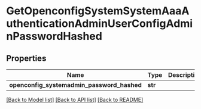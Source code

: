 # GetOpenconfigSystemSystemAaaAuthenticationAdminUserConfigAdminPasswordHashed

## Properties
Name | Type | Description | Notes
------------ | ------------- | ------------- | -------------
**openconfig_systemadmin_password_hashed** | **str** |  | [optional] 

[[Back to Model list]](../README.md#documentation-for-models) [[Back to API list]](../README.md#documentation-for-api-endpoints) [[Back to README]](../README.md)


